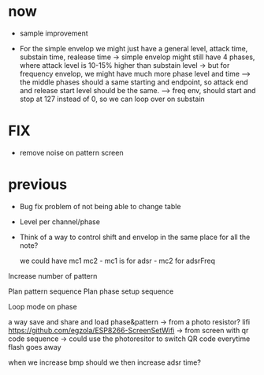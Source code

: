 # now

- sample improvement

- For the simple envelop we might just have a general level, attack time, substain time, realease time
    -> simple envelop might still have 4 phases, where attack level is 10-15% higher than substain level
    -> but for frequency envelop, we might have much more phase level and time
            --> the middle phases should a same starting and endpoint, so attack end and release start level should be the same.
            --> freq env, should start and stop at 127 instead of 0, so we can loop over on substain


# FIX

- remove noise on pattern screen

# previous

- Bug fix problem of not being able to change table
- Level per channel/phase

- Think of a way to control shift and envelop in 
  the same place for all the note?

    we could have mc1 mc2
       - mc1 is for adsr
       - mc2 for adsrFreq

Increase number of pattern

Plan pattern sequence
Plan phase setup sequence

Loop mode on phase

a way save and share and load phase&pattern 
   -> from a photo resistor? lifi
         https://github.com/egzola/ESP8266-ScreenSetWifi
   -> from screen with qr code sequence
            -> could use the photoresitor to switch QR code everytime flash goes away



when we increase bmp should we then increase adsr time?
